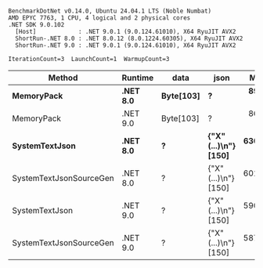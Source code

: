 ```

BenchmarkDotNet v0.14.0, Ubuntu 24.04.1 LTS (Noble Numbat)
AMD EPYC 7763, 1 CPU, 4 logical and 2 physical cores
.NET SDK 9.0.102
  [Host]            : .NET 9.0.1 (9.0.124.61010), X64 RyuJIT AVX2
  ShortRun-.NET 8.0 : .NET 8.0.12 (8.0.1224.60305), X64 RyuJIT AVX2
  ShortRun-.NET 9.0 : .NET 9.0.1 (9.0.124.61010), X64 RyuJIT AVX2

IterationCount=3  LaunchCount=1  WarmupCount=3  

```
| Method                  | Runtime  | data      | json                 | Mean      | Error     | StdDev   | Min       | Max       | Gen0   | Allocated |
|------------------------ |--------- |---------- |--------------------- |----------:|----------:|---------:|----------:|----------:|-------:|----------:|
| **MemoryPack**              | **.NET 8.0** | **Byte[103]** | **?**                    |  **89.86 ns** | **32.209 ns** | **1.765 ns** |  **88.71 ns** |  **91.90 ns** | **0.0148** |     **248 B** |
| MemoryPack              | .NET 9.0 | Byte[103] | ?                    |  86.22 ns |  8.805 ns | 0.483 ns |  85.66 ns |  86.53 ns | 0.0148 |     248 B |
| **SystemTextJson**          | **.NET 8.0** | **?**         | **{&quot;X&quot;(...)\\n&quot;} [150]** | **630.36 ns** | **48.927 ns** | **2.682 ns** | **627.93 ns** | **633.24 ns** | **0.0143** |     **248 B** |
| SystemTextJsonSourceGen | .NET 8.0 | ?         | {&quot;X&quot;(...)\\n&quot;} [150] | 601.20 ns | 35.513 ns | 1.947 ns | 599.14 ns | 603.01 ns | 0.0143 |     248 B |
| SystemTextJson          | .NET 9.0 | ?         | {&quot;X&quot;(...)\\n&quot;} [150] | 590.09 ns | 74.608 ns | 4.090 ns | 586.92 ns | 594.70 ns | 0.0143 |     248 B |
| SystemTextJsonSourceGen | .NET 9.0 | ?         | {&quot;X&quot;(...)\\n&quot;} [150] | 587.90 ns | 49.497 ns | 2.713 ns | 584.85 ns | 590.05 ns | 0.0143 |     248 B |
